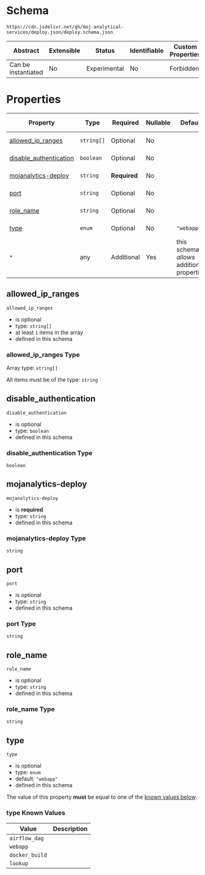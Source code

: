 # Schema

```
https://cdn.jsdelivr.net/gh/moj-analytical-services/deploy.json/deploy.schema.json
```

| Abstract            | Extensible | Status       | Identifiable | Custom Properties | Additional Properties | Defined In                               |
| ------------------- | ---------- | ------------ | ------------ | ----------------- | --------------------- | ---------------------------------------- |
| Can be instantiated | No         | Experimental | No           | Forbidden         | Permitted             | [deploy.schema.json](deploy.schema.json) |

# Properties

| Property                                          | Type       | Required     | Nullable | Default                                    | Defined by    |
| ------------------------------------------------- | ---------- | ------------ | -------- | ------------------------------------------ | ------------- |
| [allowed_ip_ranges](#allowed_ip_ranges)           | `string[]` | Optional     | No       |                                            | (this schema) |
| [disable_authentication](#disable_authentication) | `boolean`  | Optional     | No       |                                            | (this schema) |
| [mojanalytics-deploy](#mojanalytics-deploy)       | `string`   | **Required** | No       |                                            | (this schema) |
| [port](#port)                                     | `string`   | Optional     | No       |                                            | (this schema) |
| [role_name](#role_name)                           | `string`   | Optional     | No       |                                            | (this schema) |
| [type](#type)                                     | `enum`     | Optional     | No       | `"webapp"`                                 | (this schema) |
| `*`                                               | any        | Additional   | Yes      | this schema _allows_ additional properties |

## allowed_ip_ranges

`allowed_ip_ranges`

- is optional
- type: `string[]`
- at least `1` items in the array
- defined in this schema

### allowed_ip_ranges Type

Array type: `string[]`

All items must be of the type: `string`

## disable_authentication

`disable_authentication`

- is optional
- type: `boolean`
- defined in this schema

### disable_authentication Type

`boolean`

## mojanalytics-deploy

`mojanalytics-deploy`

- is **required**
- type: `string`
- defined in this schema

### mojanalytics-deploy Type

`string`

## port

`port`

- is optional
- type: `string`
- defined in this schema

### port Type

`string`

## role_name

`role_name`

- is optional
- type: `string`
- defined in this schema

### role_name Type

`string`

## type

`type`

- is optional
- type: `enum`
- default: `"webapp"`
- defined in this schema

The value of this property **must** be equal to one of the [known values below](#type-known-values).

### type Known Values

| Value          | Description |
| -------------- | ----------- |
| `airflow_dag`  |             |
| `webapp`       |             |
| `docker_build` |             |
| `lookup`       |             |
